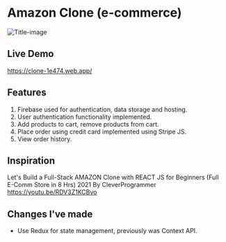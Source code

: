 # Amazon Clone (e-commerce)
![Title-image](https://i.imgur.com/0GpxE7V.png)

## Live Demo
https://clone-1e474.web.app/

## Features

1. Firebase used for authentication, data storage and hosting.
2. User authentication functionality implemented.
3. Add products to cart, remove products from cart.
4. Place order using credit card implemented using Stripe JS.
5. View order history.

## Inspiration
Let's Build a Full-Stack AMAZON Clone with REACT JS for Beginners (Full E-Comm Store in 8 Hrs) 2021 By CleverProgrammer
https://youtu.be/RDV3Z1KCBvo

## Changes I've made

* Use Redux for state management, previously was Context API.
